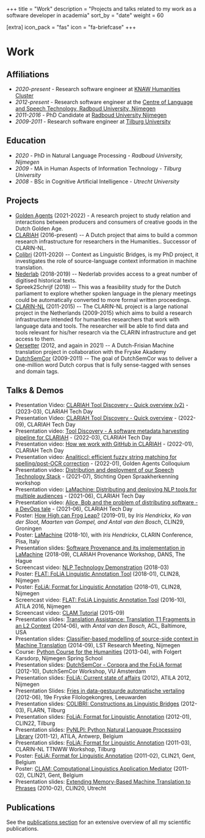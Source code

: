 +++
title = "Work"
description = "Projects and talks related to my work as a software developer in academia"
sort_by = "date"
weight = 60

[extra]
icon_pack = "fas"
icon = "fa-briefcase"
+++

# Work

## Affiliations

* *2020-present* - Research software engineer at [KNAW Humanities Cluster](https://huc.knaw.nl)
* *2012-present* - Research software engineer at the [Centre of Language and Speech Technology, Radboud University, Nijmegen](https://www.ru.nl/clst)
* *2011-2016* - PhD Candidate at [Radboud University Nijmegen](https://ru.nl)
* *2009-2011* - Research software engineer at [Tilburg University](https://www.tilburguniversity.edu)

## Education

* *2020* - PhD in Natural Language Processing -  *Radboud University, Nijmegen*
* *2009* - MA in Human Aspects of Information Technology - *Tilburg University*
* *2008* - BSc in Cognitive Artificial Intelligence - *Utrecht University*

## Projects

* [Golden Agents](https://www.goldenagents.org/) (2021-2022) - A research project to study relation and interactions between producers and consumers of creative goods in the Dutch Golden Age.
* [CLARIAH](https://clariah.nl) (2016-present) -- A Dutch project that aims to build a common research infrastructure for researchers in the Humanities.. Successor of CLARIN-NL.
* [Colibri](/posts/colibri) (2011-2020) -- Context as Linguistic Bridges, is my PhD project, it investigates the role of source-language context information in machine translation.
* [Nederlab](https://nederlab.nl) (2018-2019) -- Nederlab provides access to a great number of digitised historical texts.
* Spreek2Schrijf (2018) -- This was a feasibility study for the Dutch parliament to explore whether spoken language in
    the plenary meetings could be automatically converted to more formal written proceedings.
* [CLARIN-NL](https://clarin.nl) (2011-2015) -- The CLARIN-NL project is a large national project in the Netherlands (2009-2015) which aims to build a research infrastructure intended for humanities researchers that work with language data and tools. The researcher will be able to find data and tools relevant for his/her research via the CLARIN infrastructure and get access to them.
* [Oersetter](https://taalweb.frl/oersetter) (2012, and again in 2021) -- A Dutch-Frisian Machine translation project in collaboration with the Fryske Akademy
* [DutchSemCor](http://wordpress.let.vupr.nl/dutchsemcor/) (2009-2011) -- The goal of DutchSemCor was to deliver a one-million word Dutch corpus that is fully sense-tagged with senses and domain
tags.

## Talks & Demos

* Presentation Video: [CLARIAH Tool Discovery - Quick overview (v2)](https://diode.zone/w/2qes8ULkBT4YTpCuAepC2j) - (2023-03), CLARIAH Tech Day
* Presentation Video: [CLARIAH Tool Discovery - Quick overview](https://diode.zone/w/d4ZYPGBbcpCDdy5TxgUPjT) - (2022-09), CLARIAH Tech Day
* Presentation video: [Tool Discovery - A software metadata harvesting pipeline for CLARIAH](https://diode.zone/w/7Urqq1xdqMFDV24CRConXk) - (2022-03), CLARIAH Tech Day
* Presentation video: [How we work with GitHub in CLARIAH](https://diode.zone/w/unFm8gHMN35eTZD4oHVpgX) - (2022-01), CLARIAH Tech Day
* Presentation video: [Analiticcl: efficient fuzzy string matching for spelling/post-OCR correction](https://diode.zone/w/kkrqA4MocGwxyC3s68Zsq7) - (2022-01), Golden Agents Colloquium
* Presentation video: [Distribution and deployment of our Speech Technology Stack](https://diode.zone/w/3SbZ5SrjhmerQrmmMzToRq)  - (2021-07), Stichting Open Spraakherkenning workshop
* Presentation video: [LaMachine: Distributing and deploying NLP tools for multiple audiences](https://diode.zone/w/2Z1vgareYQ9gStw8jLxtFR) - (2021-06), CLARIAH Tech Day
* Presentation video: [Alice, Bob and the problem of distributing software - a DevOps tale](https://diode.zone/w/wLFqdbNoaLCUkvdcd8gnVB) - (2021-06), CLARIAH Tech Day
* Poster: [How High can Frog Leap?](https://proycon.anaproy.nl/pubs/Frog_clin29_v2.pdf) (2019-01), by *Iris Hendrickx, Ko
    van der Sloot, Maarten van Gompel, and Antal van den Bosch*, CLIN29, Groningen
* Poster: [LaMachine](https://anaproy.nl/proycon/pubs/lamachine_poster.png) (2018-10), with *Iris Hendrickx*, CLARIN
    Conference, Pisa, Italy
* Presentation slides: [Software Provenance and its implementation in LaMachine](https://proycon.anaproy.nl/pubs/software_metadata_pres.pdf) (2018-09), CLARIAH Provenance Workshop, DANS, The Hague
* Screencast video: [NLP Technology Demonstration](https://www.youtube.com/watch?v=V90B__eJRS4) (2018-03)
* Poster: [FLAT: FoLiA Linguistic Annotation Tool](https://proycon.anaproy.nl/pubs/flat_poster_a0.pdf) (2018-01), CLIN28, Nijmegen
* Poster: [FoLiA: Format for Linguistic Annotation](https://proycon.anaproy.nl/pubs/folia_poster3_a0.pdf) (2018-01), CLIN28, Nijmegen
* Screencast video: [FLAT: FoLiA Linguistic Annotation Tool](https://www.youtube.com/watch?v=tYF6grtldVQ) (2016-10), ATILA 2016, Nijmegen
* Screencast video: [CLAM Tutorial](https://www.youtube.com/watch?v=GyRvaO6omEo) (2015-09)
* Presentation slides: [Translation Assistance: Translation T1 Fragments in an L2 Context](https://proycon.anaproy.nl/pubs/colibrita-pres-acl.pdf) (2014-06), with *Antal van den Bosch*, ACL, Baltimore, USA
* Presentation slides: [Classifier-based modelling of source-side context in Machine Translation](https://proycon.anaproy.nl/pubs/colibri_pres_201409.pdf) (2014-09), LST Research Meeting, Nijmegen
* Course: [Python Course for the Humanities](http://fbkarsdorp.github.io/python-course/) (2013-04), with Folgert Karsdorp, Nijmegen Spring School
* Presentation slides: [DutchSemCor - Corpora and the FoLiA format](https://proycon.anaproy.nl/pubs/dutchsemcor_pres3.pdf) (2012-10), DutchSemCor Workshop, VU Amsterdam
* Presentation slides: [FoLiA: Current state of affairs](https://proycon.anaproy.nl/pubs/folia_pres_atila12.pdf) (2012), ATILA 2012, Nijmegen
* Presentation Slides: [Fries in data-gestuurde automatische vertaling](https://proycon.anaproy.nl/pubs/fa_pres.pdf)
    (2012-06), 19e Fryske Filologekongres, Leeuwarden
* Presentation slides: [COLIBRI: Constructions as Linguistic Bridges](https://proycon.anaproy.nl/pubs/colibri_flarn.pdf) (2012-03), FLARN, Tilburg
* Presentation slides: [FoLiA: Format for Linguistic Annotation](https://proycon.anaproy.nl/pubs/folia_pres_clin.pdf)
    (2012-01), CLIN22, Tilburg
* Presentation slides: [PyNLPl: Python Natural Language Processing Library](https://proycon.anaproy.nl/pubs/pynlpl_pres2.pdf) (2011-12), ATILA, Antwerp, Belgium
* Presentation slides: [FoLiA: Format for Linguistic Annotation](https://proycon.anaproy.nl/pubs/folia_pres.pdf)
    (2011-03), CLARIN-NL TTNWW Workshop, Tilburg
* Poster: [FoLiA: Format for Linguistic Annotation](https://proycon.anaproy.nl/pubs/folia_poster.svg) (2011-02), CLIN21, Gent,
    Belgium
* Poster: [CLAM: Computational Linguistics Application Mediator](https://proycon.anaproy.nl/pubs/clam_poster.svg) (2011-02), CLIN21, Gent, Belgium
* Presentation slides:  [Extending Memory-Based Machine Translation to Phrases](https://proycon.anaproy.nl/pubs/pbmbmtpres2.pdf) (2010-02), CLIN20, Utrecht

## Publications

See the [publications section](/publications) for an extensive overview of all my scientific publications.
